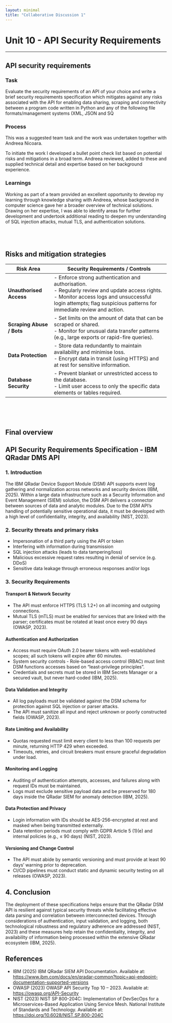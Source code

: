 ```yaml
---
layout: minimal
title: "Collaborative Discussion 1"
---
```



#  Unit 10 - API Security Requirements

---

## API security requirements

### Task

Evaluate the security requirements of an API of your choice and write a brief security requirements specification which mitigates against any risks associated with the API for enabling data sharing, scraping and connectivity between a program code written in Python and any of the following file formats/management systems (XML, JSON and SQ


### Process

This was a suggested team task and the work was undertaken together with Andreea Nicoara. 

To initiate the work I developed a bullet point check list based on potential risks and mitigations in a broad term.  Andreea reviewed, added to these and supplied technical detail and expertise based on her background experience.  

### Learnings

Working as part of a team provided an excellent opportunity to develop my learning through knowledge sharing with Andreea, whose background in computer science gave her a broader overview of technical solutions. Drawing on her expertise, I was able to identify areas for further development and undertook additional reading to deepen my understanding of SQL injection attacks, mutual TLS, and authentication solutions. <br><br> <br><br>



## Risks and mitigation strategies

| **Risk Area** | **Security Requirements / Controls** |
|----------------|--------------------------------------|
| **Unauthorised Access** | - Enforce strong authentication and authorisation.<br>- Regularly review and update access rights.<br>- Monitor access logs and unsuccessful login attempts; flag suspicious patterns for immediate review and action. |
| **Scraping Abuse / Bots** | - Set limits on the amount of data that can be scraped or shared.<br>- Monitor for unusual data transfer patterns (e.g., large exports or rapid-fire queries). |
| **Data Protection** | - Store data redundantly to maintain availability and minimise loss.<br>- Encrypt data in transit (using HTTPS) and at rest for sensitive information. |
| **Database Security** | - Prevent blanket or unrestricted access to the database.<br>- Limit user access to only the specific data elements or tables required. |

<br><br><br>

## Final overview

## API Security Requirements Specification - IBM QRadar DMS API

### 1. Introduction
The IBM QRadar Device Support Module (DSM) API supports event log gathering and normalization across networks and security devices (IBM, 2025). Within a large data infrastructure such as a Security Information and Event Management (SIEM) solution, the DSM API delivers a connector between sources of data and analytic modules. Due to the DSM API’s handling of potentially sensitive operational data, it must be developed with a high level of confidentiality, integrity, and availability (NIST, 2023).

### 2. Security threats and primary risks
- Impersonation of a third party using the API or token  
- Interfering with information during transmission  
- SQL injection attacks (leads to data tampering/loss)  
- Malicious excessive request rates resulting in denial of service (e.g. DDoS)  
- Sensitive data leakage through erroneous responses and/or logs  

### 3. Security Requirements

#### Transport & Network Security
- The API must enforce HTTPS (TLS 1.2+) on all incoming and outgoing connections.  
- Mutual TLS (mTLS) must be enabled for services that are linked with the parser; certificates must be rotated at least once every 90 days (OWASP, 2023).

#### Authentication and Authorization
- Access must require OAuth 2.0 bearer tokens with well-established scopes; all such tokens will expire after 60 minutes.  
- System security controls - Role-based access control (RBAC) must limit DSM functions accesses based on “least-privilege principles”.  
- Credentials and secrets must be stored in IBM Secrets Manager or a secured vault, but never hard-coded (IBM, 2025).

#### Data Validation and Integrity
- All log payloads must be validated against the DSM schema for protection against SQL injection or parser attacks.  
- The API must sanitize all input and reject unknown or poorly constructed fields (OWASP, 2023).

#### Rate Limiting and Availability
- Quotas requested must limit every client to less than 100 requests per minute, returning HTTP 429 when exceeded.  
- Timeouts, retries, and circuit breakers must ensure graceful degradation under load.

#### Monitoring and Logging
- Auditing of authentication attempts, accesses, and failures along with request IDs must be maintained.  
- Logs must exclude sensitive payload data and be preserved for 180 days inside the QRadar SIEM for anomaly detection (IBM, 2025).

#### Data Protection and Privacy
- Login information with IDs should be AES-256-encrypted at rest and masked when being transmitted externally.  
- Data retention periods must comply with GDPR Article 5 (1)(e) and internal policies (e.g., ≤ 90 days) (NIST, 2023).

#### Versioning and Change Control
- The API must abide by semantic versioning and must provide at least 90 days’ warning prior to deprecation.  
- CI/CD pipelines must conduct static and dynamic security testing on all releases (OWASP, 2023).

## 4. Conclusion
The deployment of these specifications helps ensure that the QRadar DSM API is resilient against typical security threats while facilitating effective data parsing and correlation between interconnected devices. Through considerations of authentication, input validation, and logging, both technological robustness and regulatory adherence are addressed (NIST, 2023) and these measures help retain the confidentiality, integrity, and availability of information being processed within the extensive QRadar ecosystem (IBM, 2025).

## References
- IBM (2025) IBM QRadar SIEM API Documentation. Available at: https://www.ibm.com/docs/en/qradar-common?topic=api-endpoint-documentation-supported-versions  
- OWASP (2023) OWASP API Security Top 10 – 2023. Available at: https://owasp.org/API-Security  
- NIST (2023) NIST SP 800-204C: Implementation of DevSecOps for a Microservices-Based Application Using Service Mesh. National Institute of Standards and Technology. Available at: https://doi.org/10.6028/NIST.SP.800-204C

